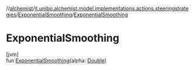//[alchemist](../../../index.md)/[it.unibo.alchemist.model.implementations.actions.steeringstrategies](../index.md)/[ExponentialSmoothing](index.md)/[ExponentialSmoothing](-exponential-smoothing.md)

# ExponentialSmoothing

[jvm]\
fun [ExponentialSmoothing](-exponential-smoothing.md)(alpha: [Double](https://kotlinlang.org/api/latest/jvm/stdlib/kotlin/-double/index.html))
